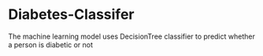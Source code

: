 # Diabetes-Classifer
The machine learning model uses DecisionTree classifier to predict whether a person is diabetic or not

